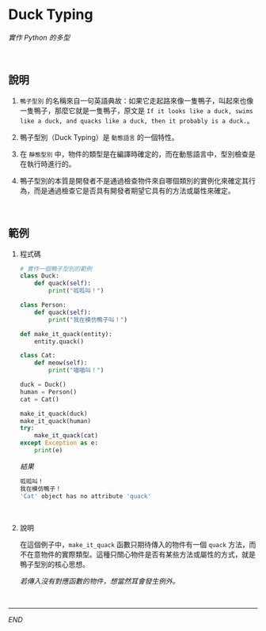 # Duck Typing

_實作 Python 的多型_

<br>


## 說明

1. `鴨子型別` 的名稱來自一句英語典故：如果它走起路來像一隻鴨子，叫起來也像一隻鴨子，那麼它就是一隻鴨子，原文是 `If it looks like a duck, swims like a duck, and quacks like a duck, then it probably is a duck.`。

2. 鴨子型別（Duck Typing）是 `動態語言` 的一個特性。

3. 在 `靜態型別` 中，物件的類型是在編譯時確定的，而在動態語言中，型別檢查是在執行時進行的。

4. 鴨子型別的本質是開發者不是通過檢查物件來自哪個類別的實例化來確定其行為，而是通過檢查它是否具有開發者期望它具有的方法或屬性來確定。

<br>

## 範例

1. 程式碼

    ```python
    # 實作一個鴨子型別的範例
    class Duck:
        def quack(self):
            print("呱呱叫！")

    class Person:
        def quack(self):
            print("我在模仿鴨子叫！")

    def make_it_quack(entity):
        entity.quack()

    class Cat:
        def meow(self):
            print("喵喵叫！")

    duck = Duck()
    human = Person()
    cat = Cat()

    make_it_quack(duck)
    make_it_quack(human)
    try:
        make_it_quack(cat)
    except Exception as e:
        print(e)
    ```
    _結果_
    ```bash
    呱呱叫！
    我在模仿鴨子！
    'Cat' object has no attribute 'quack'
    ```

<br>

2. 說明
   
   在這個例子中，`make_it_quack` 函數只期待傳入的物件有一個 `quack` 方法，而不在意物件的實際類型。這種只關心物件是否有某些方法或屬性的方式，就是鴨子型別的核心思想。

   _若傳入沒有對應函數的物件，想當然耳會發生例外。_
   
<br>

---

_END_